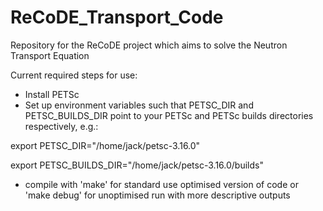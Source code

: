 # ReCoDE_Transport_Code
Repository for the ReCoDE project which aims to solve the Neutron Transport Equation

Current required steps for use:
- Install PETSc
- Set up environment variables such that PETSC_DIR and PETSC_BUILDS_DIR point to your PETSc and PETSc builds directories respectively, e.g.:

export PETSC_DIR="/home/jack/petsc-3.16.0"

export PETSC_BUILDS_DIR="/home/jack/petsc-3.16.0/builds"

- compile with 'make' for standard use optimised version of code or 'make debug' for unoptimised run with more descriptive outputs
